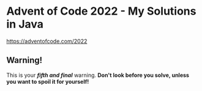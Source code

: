 Advent of Code 2022 - My Solutions in Java
=

https://adventofcode.com/2022

Warning!
-

This is your ***fifth and final*** warning. **Don't look before you solve, unless you want to spoil it for yourself!**